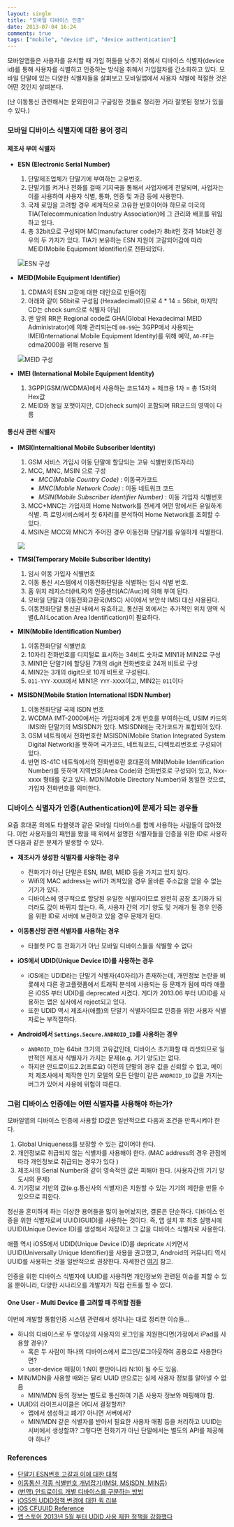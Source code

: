 ```yaml
---
layout: single
title: "모바일 디바이스 인증"
date: 2013-07-04 16:24
comments: true
tags: ["mobile", "device id", "device authentication"]
---
```


모바일앱들은 사용자를 유치할 때 가입 허들을 낮추기 위해서 디바이스 식별자(device id)를 통해 사용자를 식별하고 인증하는 방식을 취해서 가입절차를 간소화하고 있다. 모바일 단말에 있는 다양한 식별자들을 살펴보고 모바일앱에서 사용자 식별에 적절한 것은 어떤 것인지 살펴본다.

(난 이동통신 관련해서는 문외한이고 구글링한 것들로 정리한 거라 잘못된 정보가 있을 수 있다.)

<!-- more -->

### 모바일 디바이스 식별자에 대한 용어 정리

#### 제조사 부여 식별자

* **ESN (Electronic Serial Number)**
    1. 단말제조업체가 단말기에 부여하는 고유번호.
    2. 단말기를 켜거나 전화를 걸때 기지국을 통해서 사업자에게 전달되며, 사업자는 이를 사용하여 사용자 식별, 통화, 인증 및 과금 등에 사용한다.
    3. 국제 로밍을 고려할 경우 세계적으로 고유한 번호이어야 하므로 미국의 TIA(Telecommunication Industry Association)에 그 관리와 배포를 위임하고 있다.
    4. 총 32bit으로 구성되며 MC(manufacturer code)가 8bit인 것과 14bit인 경우의 두 가지가 있다. TIA가 보유하는 ESN 자원이 고갈되어감에 따라 MEID(Mobile Equipment Identifier)로 전환되었다.

    ![ESN 구성](/assets/include/2013-07/ESN.png)

* **MEID(Mobile Equipment Identifier)**
    1. CDMA의 ESN 고갈에 대한 대안으로 만들어짐
    2. 아래와 같이 56bit로 구성됨 (Hexadecimal이므로 4 * 14 = 56bit, 마지막 CD는 check sum으로 식별자 아님)
    3. 맨 앞의 RR은 Regional code로 GHA(Global Hexadecimal MEID Administrator)에 의해 관리되는데 `00-99`는 3GPP에서 사용되는 IMEI(International Mobile Equipment Identity)를 위해 예약, `A0-FF`는 cdma2000을 위해 reserve 됨

    ![MEID 구성](/assets/include/2013-07/MEID.png)

* **IMEI (International Mobile Equipment Identity)**
    1. 3GPP(GSM/WCDMA)에서 사용하는 코드14자 + 체크용 1자 = 총 15자의 Hex값
    2. MEID와 동일 포맷이지만, CD(check sum)이 포함되며 RR코드의 영역이 다름

#### 통신사 관련 식별자

* **IMSI(Internaltional Mobile Subscriber Identity)**
    1. GSM 서비스 가입시 이동 단말에 할당되는 고유 식별번호(15자리)
    2. MCC, MNC, MSIN 으로 구성
        * *MCC(Mobile Country Code)* : 이동국가코드
        * *MNC(Mobile Network Code)* : 이동 네트워크 코드
        * *MSIN(Mobile Subscriber Identifier Number)* : 이동 가입자 식별번호
    3. MCC+MNC는 가입자의 Home Network를 전세계 어떤 망에서든 유일하게 식별. 즉 로밍서비스에서 첫 6자리를 분석하여 Home Network를 조회할 수 있다.
    4. MSIN은 MCC와 MNC가 주어진 경우 이동전화 단말기를 유일하게 식별한다.

    ![](/assets/include/2013-07/IMSI.gif)

* **TMSI(Temporary Mobile Subscriber Identity)**
    1. 임시 이동 가입자 식별번호
    2. 이동 통신 시스템에서 이동전화단말을 식별하는 임시 식별 번호.
    3. 홈 위치 레지스터(HLR)의 인증센터(AC/Auc)에 의해 부여 된다.
    4. 모바일 단말과 이동전화교환국(MSC) 사이에서 보안삭 IMSI 대신 사용된다.
    5. 이동전화단말 통신권 내에서 유효하고, 통신권 외에서는 추가적인 위치 영역 식별(LAI:Location Area Identification)이 필요하다.

* **MIN(Mobile Identification Number)**
    1. 이동전화단말 식별번호
    2. 10자리 전화번호를 디지털로 표시하는 34비트 숫자로 MIN1과 MIN2로 구성
    3. MIN1은 단말기에 할당된 7개의 digit 전화번호로 24개 비트로 구성
    4. MIN2는 3개의 digit으로 10개 비트로 구성된다.
    5. `011-YYY-XXXX`에서 MIN1은 `YYY-XXXX`이고, MIN2는 `011`이다

* **MSISDN(Mobile Station International ISDN Number)**
    1. 이동전화단말 국제 ISDN 번호
    2. WCDMA IMT-2000에서는 가입자에게 2개 번호를 부여하는데, USIM 카드의 IMSI와 단말기의 MSISDN가 있다. MSISDN에는 국가코드가 포함되어 있다.
    3. GSM 네트웍에서 전화번호란 MSISDN(Mobile Station Integrated System Digital Network)을 뜻하며 국가코드, 네트웍코드, 디렉토리번호로 구성되어 있다.
    4. 반면 IS-41C 네트웍에서의 전화번호란 휴대폰의 MIN(Mobile Identification Number)를 뜻하며 지역번호(Area Code)와 전화번호로 구성되어 있고, Nxx-xxxx 형태를 갖고 있다. MDN(Mobile Directory Number)와 동일한 것으로, 가입자 전화번호를 의미한다.


### 디바이스 식별자가 인증(Authentication)에 문제가 되는 경우들

요즘 휴대폰 외에도 타블렛과 같은 모바일 디바이스를 함께 사용하는 사람들이 많아졌다. 이런 사용자들의 패턴을 봤을 때 위에서 설명한 식별자들을 인증을 위한 ID로 사용하면 다음과 같은 문제가 발생할 수 있다.

* **제조사가 생성한 식별자를 사용하는 경우**
    * 전화기가 아닌 단말은 ESN, IMEI, MEID 등을 가지고 있지 않다.
    * Wifi의 MAC address는 wifi가 꺼져있을 경우 올바른 주소값을 얻을 수 없는 기기가 있다.
    * 디바이스에 영구적으로 할당된 유일한 식별자이므로 완전히 공장 초기화가 되더라도 값이 바뀌지 않는다. 즉, 사용자 간의 기기 양도 및 거래가 될 경우 인증을 위한 ID로 서버에 보관하고 있을 경우 문제가 된다.

* **이동통신망 관련 식별자를 사용하는 경우**
    * 타블렛 PC 등 전화기가 아닌 모바일 디바이스들을 식별할 수 없다

* **iOS에서 UDID(Unique Device ID)를 사용하는 경우**
    * iOS에는 UDID라는 단말기 식별자(40자리)가 존재하는데, 개인정보 논란을 비롯해서 다른 광고플랫폼에서 트래픽 분석에 사용되는 등 문제가 됨에 따라 애플은 iOS5 부터 UDID를 deprecated 시켰다. 게다가 2013.06 부터 UDID를 사용하는 앱은 심사에서 reject되고 있다.
    * 또한 UDID 역시 제조사(애플)의 단말기 식별자이므로 인증을 위한 사용자 식별자로는 부적절하다.

* **Android에서 `Settings.Secure.ANDROID_ID`를 사용하는 경우**
    * `ANDROID_ID`는 64bit 크기의 고유값인데, 디바이스 초기화할 때 리셋되므로 일반적인 제조사 식별자가 가지는 문제(e.g. 기기 양도)는 없다.
    * 하지만 안드로이드2.2(프로요) 이전의 단말의 경우 값을 신뢰할 수 없고, 메이저 제조사에서 제작한 인기 모델의 모든 단말이 같은 `ANDROID_ID` 값을 가지는 버그가 있어서 사용에 위험이 따른다.

### 그럼 디바이스 인증에는 어떤 식별자를 사용해야 하는가?

모바일앱의 디바이스 인증에 사용할 ID값은 일반적으로 다음과 조건을 만족시켜야 한다.

1. Global Uniqueness를 보장할 수 있는 값이어야 한다.
2. 개인정보로 취급되지 않는 식별자를 사용해야 한다. (MAC address의 경우 관점에 따라 개인정보로 취급되는 경우가 있다 )
3. 제조사의 Serial Number와 같이 영속적인 값은 피해야 한다. (사용자간의 기기 양도시의 문제)
4. 기기정보 기반의 값(e.g.통신사의 식별자)은 지원할 수 있는 기기의 제한을 만들 수 있으므로 피한다.

정신을 혼미하게 하는 이상한 용어들을 많이 늘어놨지만, 결론은 단순하다. 디바이스 인증을 위한 식별자로써 UUID(GUID)를 사용하는 것이다. 즉, 앱 설치 후 최초 실행시에 UUID(Unique Device ID)를 생성해서 저장하고 그 값을 디바이스 식별자로 사용한다.

애플 역시 iOS5에서 UDID(Unique Device ID)를 depricate 시키면서 UUID(Universally Unique Identifier)을 사용을 권고했고, Android의 커뮤니티 역시 UUID를 사용하는 것을 일반적으로 권장한다. 자세한건 [여기][ios-udid-policy] 참고.

인증을 위한 디바이스 식별자에 UUID를 사용하면 개인정보와 관련된 이슈를 피할 수 있을 뿐아니라, 다양한 시나리오를 개발자가 직접 컨트롤 할 수 있다.

#### One User - Multi Device 를 고려할 때 주의할 점들

이번에 개발할 통합인증 시스템 관련해서 생각나는 대로 정리한 이슈들...

* 하나의 디바이스로 두 명이상의 사용자의 로그인을 지원한다면(가정에서 iPad를 사용할 경우)?
    * 혹은 두 사람이 하나의 디바이스에서 로그인/로그아웃하여 공용으로 사용한다면?
    * user-device 매핑이 1:N이 뿐만아니라 N:1이 될 수도 있음.
* MIN/MDN을 사용할 때와는 달리 UUID 만으로는 실제 사용자 정보를 알아낼 수 없음
    * MIN/MDN 등의 정보는 별도로 통신하여 기존 사용자 정보와 매핑해야 함.
* UUID의 라이프사이클은 어디서 결정할까?
    * 앱에서 생성하고 폐기? 아니면 서버에서?
    * MIN/MDN 같은 식별자를 받아서 필요한 사용자 매핑 등을 처리하고 UUID는 서버에서 생성할까? 그렇다면 전화기가 아닌 단말에서는 별도의 API를 제공해야 하나?

### References

* [단말기 ESN번호 고갈과 이에 대한 대책][ENS-MEID]
* [이동통신 각종 식별번호 개념잡기(IMSI, MSISDN, MIN등)][IMSI-MSISDN-MIN]
* [(번역) 안드로이드 개별 디바이스를 구분하는 방법][android-identifying-app-installations]
* [iOS5의 UDID정책 변경에 대한 퀵 리뷰][ios5-udid-policy]
* [iOS CFUUID Reference][cfuuid-ref]
* [앱 스토어 2013년 5월 부터 UDID 사용 제한 정책을 강화했다][ios-udid-policy]

[ios-udid-policy]:http://10apps.tistory.com/archive/20130619

[cfuuid-ref]:http://developer.apple.com/library/ios/#DOCUMENTATION/CoreFoundation/Reference/CFUUIDRef/Reference/reference.html

[ios5-udid-policy]:http://dev.kthcorp.com/2011/09/07/ios5-uuid-udid/

[ENS-MEID]:http://committee.tta.or.kr/data/weekly_view.jsp?news_id=943

[IMSI-MSISDN-MIN]:http://blog.naver.com/PostView.nhn?blogId=cache798&logNo=130011558584&parentCategoryNo=47&viewDate=&currentPage=1&listtype=0

[android-identifying-app-installations]:http://huewu.blog.me/110107222113
